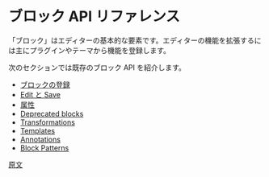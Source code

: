 <!-- 
# Block API Reference
 -->
# ブロック API リファレンス

<!-- 
Blocks are the fundamental element of the editor. They are the primary way in which plugins and themes can register their own functionality and extend the capabilities of the editor.

The following sections will walk you through the existing block APIs:
 -->
「ブロック」はエディターの基本的な要素です。エディターの機能を拡張するには主にプラグインやテーマから機能を登録します。

次のセクションでは既存のブロック API を紹介します。

<!-- 
- [Block registration](/docs/designers-developers/developers/block-api/block-registration.md)
- [Edit and Save](/docs/designers-developers/developers/block-api/block-edit-save.md)
- [Attributes](/docs/designers-developers/developers/block-api/block-attributes.md)
- [Deprecated blocks](/docs/designers-developers/developers/block-api/block-deprecation.md)
- [Transformations](/docs/designers-developers/developers/block-api/block-transforms.md)
- [Templates](/docs/designers-developers/developers/block-api/block-templates.md)
- [Annotations](/docs/designers-developers/developers/block-api/block-annotations.md)
- [Block Patterns](/docs/designers-developers/developers/block-api/block-patterns.md)
 -->

- [ブロックの登録](https://ja.wordpress.org/team/handbook/block-editor/developers/block-api/block-registration/)
- [Edit と Save](https://ja.wordpress.org/team/handbook/block-editor/developers/block-api/block-edit-save/)
- [属性](https://ja.wordpress.org/team/handbook/block-editor/developers/block-api/block-attributes/)
- [Deprecated blocks](https://ja.wordpress.org/team/handbook/block-editor/developers/block-api/block-deprecation/)
- [Transformations](https://ja.wordpress.org/team/handbook/developers/block-api/block-transforms)
- [Templates](https://ja.wordpress.org/team/handbook/developers/block-api/block-templates/)
- [Annotations](https://ja.wordpress.org/team/handbook/developers/block-api/block-annotations/)
- [Block Patterns](https://ja.wordpress.org/team/handbook/developers/block-api/block-patterns/)

[原文](https://github.com/WordPress/gutenberg/blob/master/docs/designers-developers/developers/block-api/README.md)